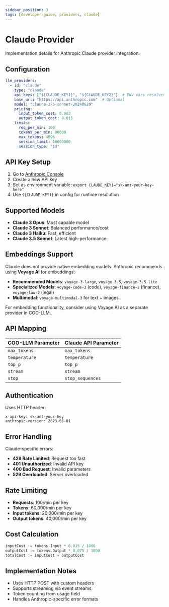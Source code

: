 ```yaml
---
sidebar_position: 3
tags: [developer-guide, providers, claude]
---
```


# Claude Provider

Implementation details for Anthropic Claude provider integration.

## Configuration

```yaml
llm_providers:
  - id: "claude"
    type: "claude"
    api_keys: ["${CLAUDE_KEY1}", "${CLAUDE_KEY2}"]  # ENV vars resolved at runtime
    base_url: "https://api.anthropic.com"  # Optional
    model: "claude-3-5-sonnet-20240620"
    pricing:
      input_token_cost: 0.003
      output_token_cost: 0.015
    limits:
      req_per_min: 100
      tokens_per_min: 80000
      max_tokens: 4096
      session_limit: 10000000
      session_type: "1d"
```

## API Key Setup

1. Go to [Anthropic Console](https://console.anthropic.com/)
2. Create a new API key
3. Set as environment variable: `export CLAUDE_KEY1="sk-ant-your-key-here"`
4. Use `${CLAUDE_KEY1}` in config for runtime resolution

## Supported Models

- **Claude 3 Opus**: Most capable model
- **Claude 3 Sonnet**: Balanced performance/cost
- **Claude 3 Haiku**: Fast, efficient
- **Claude 3.5 Sonnet**: Latest high-performance

## Embeddings Support

Claude does not provide native embedding models. Anthropic recommends using **Voyage AI** for embeddings:

- **Recommended Models**: `voyage-3-large`, `voyage-3.5`, `voyage-3.5-lite`
- **Specialized Models**: `voyage-code-3` (code), `voyage-finance-2` (finance), `voyage-law-2` (legal)
- **Multimodal**: `voyage-multimodal-3` for text + images

For embedding functionality, consider using Voyage AI as a separate provider in COO-LLM.

## API Mapping

| COO-LLM Parameter | Claude API Parameter |
|-------------------|----------------------|
| `max_tokens` | `max_tokens` |
| `temperature` | `temperature` |
| `top_p` | `top_p` |
| `stream` | `stream` |
| `stop` | `stop_sequences` |

## Authentication

Uses HTTP header:
```
x-api-key: sk-ant-your-key
anthropic-version: 2023-06-01
```

## Error Handling

Claude-specific errors:

- **429 Rate Limited**: Request too fast
- **401 Unauthorized**: Invalid API key
- **400 Bad Request**: Invalid parameters
- **529 Overloaded**: Server overloaded

## Rate Limiting

- **Requests**: 100/min per key
- **Tokens**: 60,000/min per key
- **Input tokens**: 20,000/min per key
- **Output tokens**: 40,000/min per key

## Cost Calculation

```go
inputCost := tokens.Input * 0.015 / 1000
outputCost := tokens.Output * 0.075 / 1000
totalCost := inputCost + outputCost
```

## Implementation Notes

- Uses HTTP POST with custom headers
- Supports streaming via event streams
- Token counting from usage field
- Handles Anthropic-specific error formats